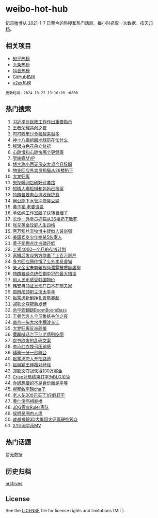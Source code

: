 # weibo-hot-hub

记录[微博](https://www.weibo.com)从 2021-1-7 日至今的热搜和热门话题。每小时抓取一次数据，按天[归档](archives)。

## 相关项目

- [知乎热榜](https://github.com/lonnyzhang423/zhihu-hot-hub)
- [头条热榜](https://github.com/lonnyzhang423/toutiao-hot-hub)
- [抖音热榜](https://github.com/lonnyzhang423/douyin-hot-hub)
- [GitHub热榜](https://github.com/lonnyzhang423/github-hot-hub)
- [v2ex热榜](https://github.com/lonnyzhang423/v2ex-hot-hub)


`更新时间：2024-10-27 19:10:20 +0800`

## 热门搜索

1. [习近平对民政工作作出重要指示](https://m.weibo.cn/search?containerid=100103type%3D1%26t%3D10%26q%3D%23%E4%B9%A0%E8%BF%91%E5%B9%B3%E5%AF%B9%E6%B0%91%E6%94%BF%E5%B7%A5%E4%BD%9C%E4%BD%9C%E5%87%BA%E9%87%8D%E8%A6%81%E6%8C%87%E7%A4%BA%23&stream_entry_id=51&isnewpage=1&extparam=seat%3D1%26pos%3D0%26cate%3D10103%26q%3D%2523%25E4%25B9%25A0%25E8%25BF%2591%25E5%25B9%25B3%25E5%25AF%25B9%25E6%25B0%2591%25E6%2594%25BF%25E5%25B7%25A5%25E4%25BD%259C%25E4%25BD%259C%25E5%2587%25BA%25E9%2587%258D%25E8%25A6%2581%25E6%258C%2587%25E7%25A4%25BA%2523%26dgr%3D0%26filter_type%3Drealtimehot%26stream_entry_id%3D51%26c_type%3D51%26display_time%3D1730027419%26pre_seqid%3D17300274197760217845745)
1. [王者荣耀共创之夜](https://m.weibo.cn/search?containerid=100103type%3D1%26t%3D10%26q%3D%E7%8E%8B%E8%80%85%E8%8D%A3%E8%80%80%E5%85%B1%E5%88%9B%E4%B9%8B%E5%A4%9C&stream_entry_id=31&isnewpage=1&extparam=seat%3D1%26pos%3D0%26cate%3D5001%26stream_entry_id%3D31%26q%3D%25E7%258E%258B%25E8%2580%2585%25E8%258D%25A3%25E8%2580%2580%25E5%2585%25B1%25E5%2588%259B%25E4%25B9%258B%25E5%25A4%259C%26dgr%3D0%26lcate%3D5001%26flag%3D0%26band_rank%3D1%26filter_type%3Drealtimehot%26realpos%3D1%26c_type%3D31%26display_time%3D1730027419%26pre_seqid%3D17300274197760217845745)
1. [可可西里讨食狼越来越多](https://m.weibo.cn/search?containerid=100103type%3D1%26t%3D10%26q%3D%23%E5%8F%AF%E5%8F%AF%E8%A5%BF%E9%87%8C%E8%AE%A8%E9%A3%9F%E7%8B%BC%E8%B6%8A%E6%9D%A5%E8%B6%8A%E5%A4%9A%23&stream_entry_id=31&isnewpage=1&extparam=seat%3D1%26pos%3D1%26cate%3D5001%26stream_entry_id%3D31%26q%3D%2523%25E5%258F%25AF%25E5%258F%25AF%25E8%25A5%25BF%25E9%2587%258C%25E8%25AE%25A8%25E9%25A3%259F%25E7%258B%25BC%25E8%25B6%258A%25E6%259D%25A5%25E8%25B6%258A%25E5%25A4%259A%2523%26dgr%3D0%26lcate%3D5001%26flag%3D0%26band_rank%3D2%26filter_type%3Drealtimehot%26realpos%3D2%26c_type%3D31%26display_time%3D1730027419%26pre_seqid%3D17300274197760217845745)
1. [神十八乘组回地球前在忙什么](https://m.weibo.cn/search?containerid=100103type%3D1%26t%3D10%26q%3D%23%E7%A5%9E%E5%8D%81%E5%85%AB%E4%B9%98%E7%BB%84%E5%9B%9E%E5%9C%B0%E7%90%83%E5%89%8D%E5%9C%A8%E5%BF%99%E4%BB%80%E4%B9%88%23&stream_entry_id=31&isnewpage=1&extparam=seat%3D1%26pos%3D2%26cate%3D5001%26stream_entry_id%3D31%26q%3D%2523%25E7%25A5%259E%25E5%258D%2581%25E5%2585%25AB%25E4%25B9%2598%25E7%25BB%2584%25E5%259B%259E%25E5%259C%25B0%25E7%2590%2583%25E5%2589%258D%25E5%259C%25A8%25E5%25BF%2599%25E4%25BB%2580%25E4%25B9%2588%2523%26dgr%3D0%26lcate%3D5001%26flag%3D0%26band_rank%3D3%26filter_type%3Drealtimehot%26realpos%3D3%26c_type%3D31%26display_time%3D1730027419%26pre_seqid%3D17300274197760217845745)
1. [程潇白色花朵立体裙](https://m.weibo.cn/search?containerid=100103type%3D1%26t%3D10%26q%3D%23%E7%A8%8B%E6%BD%87%E7%99%BD%E8%89%B2%E8%8A%B1%E6%9C%B5%E7%AB%8B%E4%BD%93%E8%A3%99%23&stream_entry_id=31&isnewpage=1&extparam=seat%3D1%26pos%3D3%26cate%3D5001%26stream_entry_id%3D31%26q%3D%2523%25E7%25A8%258B%25E6%25BD%2587%25E7%2599%25BD%25E8%2589%25B2%25E8%258A%25B1%25E6%259C%25B5%25E7%25AB%258B%25E4%25BD%2593%25E8%25A3%2599%2523%26dgr%3D0%26lcate%3D5001%26flag%3D1%26band_rank%3D4%26filter_type%3Drealtimehot%26realpos%3D4%26c_type%3D31%26display_time%3D1730027419%26pre_seqid%3D17300274197760217845745)
1. [心跳慢和心跳快哪个更健康](https://m.weibo.cn/search?containerid=100103type%3D1%26t%3D10%26q%3D%23%E5%BF%83%E8%B7%B3%E6%85%A2%E5%92%8C%E5%BF%83%E8%B7%B3%E5%BF%AB%E5%93%AA%E4%B8%AA%E6%9B%B4%E5%81%A5%E5%BA%B7%23&stream_entry_id=31&isnewpage=1&extparam=seat%3D1%26pos%3D4%26cate%3D5001%26stream_entry_id%3D31%26q%3D%2523%25E5%25BF%2583%25E8%25B7%25B3%25E6%2585%25A2%25E5%2592%258C%25E5%25BF%2583%25E8%25B7%25B3%25E5%25BF%25AB%25E5%2593%25AA%25E4%25B8%25AA%25E6%259B%25B4%25E5%2581%25A5%25E5%25BA%25B7%2523%26dgr%3D0%26lcate%3D5001%26flag%3D1%26band_rank%3D5%26filter_type%3Drealtimehot%26realpos%3D5%26c_type%3D31%26display_time%3D1730027419%26pre_seqid%3D17300274197760217845745)
1. [贺峻霖MVP](https://m.weibo.cn/search?containerid=100103type%3D1%26t%3D10%26q%3D%23%E8%B4%BA%E5%B3%BB%E9%9C%96MVP%23&stream_entry_id=31&isnewpage=1&extparam=seat%3D1%26pos%3D5%26cate%3D5001%26stream_entry_id%3D31%26q%3D%2523%25E8%25B4%25BA%25E5%25B3%25BB%25E9%259C%2596MVP%2523%26dgr%3D0%26lcate%3D5001%26flag%3D1%26band_rank%3D6%26filter_type%3Drealtimehot%26realpos%3D6%26c_type%3D31%26display_time%3D1730027419%26pre_seqid%3D17300274197760217845745)
1. [博主称小西天保安大叔今日辞职](https://m.weibo.cn/search?containerid=100103type%3D1%26t%3D10%26q%3D%23%E5%8D%9A%E4%B8%BB%E7%A7%B0%E5%B0%8F%E8%A5%BF%E5%A4%A9%E4%BF%9D%E5%AE%89%E5%A4%A7%E5%8F%94%E4%BB%8A%E6%97%A5%E8%BE%9E%E8%81%8C%23&stream_entry_id=31&isnewpage=1&extparam=seat%3D1%26pos%3D6%26cate%3D5001%26stream_entry_id%3D31%26q%3D%2523%25E5%258D%259A%25E4%25B8%25BB%25E7%25A7%25B0%25E5%25B0%258F%25E8%25A5%25BF%25E5%25A4%25A9%25E4%25BF%259D%25E5%25AE%2589%25E5%25A4%25A7%25E5%258F%2594%25E4%25BB%258A%25E6%2597%25A5%25E8%25BE%259E%25E8%2581%258C%2523%26dgr%3D0%26lcate%3D5001%26flag%3D0%26band_rank%3D7%26filter_type%3Drealtimehot%26realpos%3D7%26c_type%3D31%26display_time%3D1730027419%26pre_seqid%3D17300274197760217845745)
1. [物业回应外卖员抓猫从26楼扔下](https://m.weibo.cn/search?containerid=100103type%3D1%26t%3D10%26q%3D%23%E7%89%A9%E4%B8%9A%E5%9B%9E%E5%BA%94%E5%A4%96%E5%8D%96%E5%91%98%E6%8A%93%E7%8C%AB%E4%BB%8E26%E6%A5%BC%E6%89%94%E4%B8%8B%23&stream_entry_id=31&isnewpage=1&extparam=seat%3D1%26pos%3D7%26cate%3D5001%26stream_entry_id%3D31%26q%3D%2523%25E7%2589%25A9%25E4%25B8%259A%25E5%259B%259E%25E5%25BA%2594%25E5%25A4%2596%25E5%258D%2596%25E5%2591%2598%25E6%258A%2593%25E7%258C%25AB%25E4%25BB%258E26%25E6%25A5%25BC%25E6%2589%2594%25E4%25B8%258B%2523%26dgr%3D0%26lcate%3D5001%26flag%3D1%26band_rank%3D8%26filter_type%3Drealtimehot%26realpos%3D8%26c_type%3D31%26display_time%3D1730027419%26pre_seqid%3D17300274197760217845745)
1. [大梦归离](https://m.weibo.cn/search?containerid=100103type%3D1%26t%3D10%26q%3D%E5%A4%A7%E6%A2%A6%E5%BD%92%E7%A6%BB&stream_entry_id=31&isnewpage=1&extparam=seat%3D1%26pos%3D8%26cate%3D5001%26stream_entry_id%3D31%26q%3D%25E5%25A4%25A7%25E6%25A2%25A6%25E5%25BD%2592%25E7%25A6%25BB%26dgr%3D0%26lcate%3D5001%26flag%3D1%26band_rank%3D9%26filter_type%3Drealtimehot%26realpos%3D9%26c_type%3D31%26display_time%3D1730027419%26pre_seqid%3D17300274197760217845745)
1. [央视曝网店刷好评套路](https://m.weibo.cn/search?containerid=100103type%3D1%26t%3D10%26q%3D%23%E5%A4%AE%E8%A7%86%E6%9B%9D%E7%BD%91%E5%BA%97%E5%88%B7%E5%A5%BD%E8%AF%84%E5%A5%97%E8%B7%AF%23&stream_entry_id=31&isnewpage=1&extparam=seat%3D1%26pos%3D9%26cate%3D5001%26stream_entry_id%3D31%26q%3D%2523%25E5%25A4%25AE%25E8%25A7%2586%25E6%259B%259D%25E7%25BD%2591%25E5%25BA%2597%25E5%2588%25B7%25E5%25A5%25BD%25E8%25AF%2584%25E5%25A5%2597%25E8%25B7%25AF%2523%26dgr%3D0%26lcate%3D5001%26flag%3D1%26band_rank%3D10%26filter_type%3Drealtimehot%26realpos%3D10%26c_type%3D31%26display_time%3D1730027419%26pre_seqid%3D17300274197760217845745)
1. [知情人曝柜姐和妈妈已报案](https://m.weibo.cn/search?containerid=100103type%3D1%26t%3D10%26q%3D%23%E7%9F%A5%E6%83%85%E4%BA%BA%E6%9B%9D%E6%9F%9C%E5%A7%90%E5%92%8C%E5%A6%88%E5%A6%88%E5%B7%B2%E6%8A%A5%E6%A1%88%23&stream_entry_id=31&isnewpage=1&extparam=seat%3D1%26pos%3D10%26cate%3D5001%26stream_entry_id%3D31%26q%3D%2523%25E7%259F%25A5%25E6%2583%2585%25E4%25BA%25BA%25E6%259B%259D%25E6%259F%259C%25E5%25A7%2590%25E5%2592%258C%25E5%25A6%2588%25E5%25A6%2588%25E5%25B7%25B2%25E6%258A%25A5%25E6%25A1%2588%2523%26dgr%3D0%26lcate%3D5001%26flag%3D1%26band_rank%3D11%26filter_type%3Drealtimehot%26realpos%3D11%26c_type%3D31%26display_time%3D1730027419%26pre_seqid%3D17300274197760217845745)
1. [特朗普要向台湾收保护费](https://m.weibo.cn/search?containerid=100103type%3D1%26t%3D10%26q%3D%23%E7%89%B9%E6%9C%97%E6%99%AE%E8%A6%81%E5%90%91%E5%8F%B0%E6%B9%BE%E6%94%B6%E4%BF%9D%E6%8A%A4%E8%B4%B9%23&stream_entry_id=31&isnewpage=1&extparam=seat%3D1%26pos%3D11%26cate%3D5001%26stream_entry_id%3D31%26q%3D%2523%25E7%2589%25B9%25E6%259C%2597%25E6%2599%25AE%25E8%25A6%2581%25E5%2590%2591%25E5%258F%25B0%25E6%25B9%25BE%25E6%2594%25B6%25E4%25BF%259D%25E6%258A%25A4%25E8%25B4%25B9%2523%26dgr%3D0%26lcate%3D5001%26flag%3D1%26band_rank%3D12%26filter_type%3Drealtimehot%26realpos%3D12%26c_type%3D31%26display_time%3D1730027419%26pre_seqid%3D17300274197760217845745)
1. [用公厕下水管冲洗臭豆腐](https://m.weibo.cn/search?containerid=100103type%3D1%26t%3D10%26q%3D%23%E7%94%A8%E5%85%AC%E5%8E%95%E4%B8%8B%E6%B0%B4%E7%AE%A1%E5%86%B2%E6%B4%97%E8%87%AD%E8%B1%86%E8%85%90%23&stream_entry_id=31&isnewpage=1&extparam=seat%3D1%26pos%3D12%26cate%3D5001%26stream_entry_id%3D31%26q%3D%2523%25E7%2594%25A8%25E5%2585%25AC%25E5%258E%2595%25E4%25B8%258B%25E6%25B0%25B4%25E7%25AE%25A1%25E5%2586%25B2%25E6%25B4%2597%25E8%2587%25AD%25E8%25B1%2586%25E8%2585%2590%2523%26dgr%3D0%26lcate%3D5001%26flag%3D1%26band_rank%3D13%26filter_type%3Drealtimehot%26realpos%3D13%26c_type%3D31%26display_time%3D1730027419%26pre_seqid%3D17300274197760217845745)
1. [黄子韬 老婆请说](https://m.weibo.cn/search?containerid=100103type%3D1%26t%3D10%26q%3D%E9%BB%84%E5%AD%90%E9%9F%AC+%E8%80%81%E5%A9%86%E8%AF%B7%E8%AF%B4&stream_entry_id=31&isnewpage=1&extparam=seat%3D1%26pos%3D13%26cate%3D5001%26stream_entry_id%3D31%26q%3D%25E9%25BB%2584%25E5%25AD%2590%25E9%259F%25AC%2520%25E8%2580%2581%25E5%25A9%2586%25E8%25AF%25B7%25E8%25AF%25B4%26dgr%3D0%26lcate%3D5001%26flag%3D1%26band_rank%3D14%26filter_type%3Drealtimehot%26realpos%3D14%26c_type%3D31%26display_time%3D1730027419%26pre_seqid%3D17300274197760217845745)
1. [单依纯工作室脑子快转冒烟了](https://m.weibo.cn/search?containerid=100103type%3D1%26t%3D10%26q%3D%23%E5%8D%95%E4%BE%9D%E7%BA%AF%E5%B7%A5%E4%BD%9C%E5%AE%A4%E8%84%91%E5%AD%90%E5%BF%AB%E8%BD%AC%E5%86%92%E7%83%9F%E4%BA%86%23&stream_entry_id=31&isnewpage=1&extparam=seat%3D1%26pos%3D14%26cate%3D5001%26stream_entry_id%3D31%26q%3D%2523%25E5%258D%2595%25E4%25BE%259D%25E7%25BA%25AF%25E5%25B7%25A5%25E4%25BD%259C%25E5%25AE%25A4%25E8%2584%2591%25E5%25AD%2590%25E5%25BF%25AB%25E8%25BD%25AC%25E5%2586%2592%25E7%2583%259F%25E4%25BA%2586%2523%26dgr%3D0%26lcate%3D5001%26flag%3D2%26band_rank%3D15%26filter_type%3Drealtimehot%26realpos%3D15%26c_type%3D31%26display_time%3D1730027419%26pre_seqid%3D17300274197760217845745)
1. [长沙一外卖员抓猫从26楼扔下致死](https://m.weibo.cn/search?containerid=100103type%3D1%26t%3D10%26q%3D%23%E9%95%BF%E6%B2%99%E4%B8%80%E5%A4%96%E5%8D%96%E5%91%98%E6%8A%93%E7%8C%AB%E4%BB%8E26%E6%A5%BC%E6%89%94%E4%B8%8B%E8%87%B4%E6%AD%BB%23&stream_entry_id=31&isnewpage=1&extparam=seat%3D1%26pos%3D15%26cate%3D5001%26stream_entry_id%3D31%26q%3D%2523%25E9%2595%25BF%25E6%25B2%2599%25E4%25B8%2580%25E5%25A4%2596%25E5%258D%2596%25E5%2591%2598%25E6%258A%2593%25E7%258C%25AB%25E4%25BB%258E26%25E6%25A5%25BC%25E6%2589%2594%25E4%25B8%258B%25E8%2587%25B4%25E6%25AD%25BB%2523%26dgr%3D0%26lcate%3D5001%26flag%3D0%26band_rank%3D16%26filter_type%3Drealtimehot%26realpos%3D16%26c_type%3D31%26display_time%3D1730027419%26pre_seqid%3D17300274197760217845745)
1. [张元英金玟庭人生四格](https://m.weibo.cn/search?containerid=100103type%3D1%26t%3D10%26q%3D%23%E5%BC%A0%E5%85%83%E8%8B%B1%E9%87%91%E7%8E%9F%E5%BA%AD%E4%BA%BA%E7%94%9F%E5%9B%9B%E6%A0%BC%23&stream_entry_id=31&isnewpage=1&extparam=seat%3D1%26pos%3D16%26cate%3D5001%26stream_entry_id%3D31%26q%3D%2523%25E5%25BC%25A0%25E5%2585%2583%25E8%258B%25B1%25E9%2587%2591%25E7%258E%259F%25E5%25BA%25AD%25E4%25BA%25BA%25E7%2594%259F%25E5%259B%259B%25E6%25A0%25BC%2523%26dgr%3D0%26lcate%3D5001%26flag%3D1%26band_rank%3D17%26filter_type%3Drealtimehot%26realpos%3D17%26c_type%3D31%26display_time%3D1730027419%26pre_seqid%3D17300274197760217845745)
1. [百万粉丝宠物博主疑似人设崩塌](https://m.weibo.cn/search?containerid=100103type%3D1%26t%3D10%26q%3D%23%E7%99%BE%E4%B8%87%E7%B2%89%E4%B8%9D%E5%AE%A0%E7%89%A9%E5%8D%9A%E4%B8%BB%E7%96%91%E4%BC%BC%E4%BA%BA%E8%AE%BE%E5%B4%A9%E5%A1%8C%23&stream_entry_id=31&isnewpage=1&extparam=seat%3D1%26pos%3D17%26cate%3D5001%26stream_entry_id%3D31%26q%3D%2523%25E7%2599%25BE%25E4%25B8%2587%25E7%25B2%2589%25E4%25B8%259D%25E5%25AE%25A0%25E7%2589%25A9%25E5%258D%259A%25E4%25B8%25BB%25E7%2596%2591%25E4%25BC%25BC%25E4%25BA%25BA%25E8%25AE%25BE%25E5%25B4%25A9%25E5%25A1%258C%2523%26dgr%3D0%26lcate%3D5001%26flag%3D1%26band_rank%3D18%26filter_type%3Drealtimehot%26realpos%3D18%26c_type%3D31%26display_time%3D1730027419%26pre_seqid%3D17300274197760217845745)
1. [美国15岁少年枪杀5名家人](https://m.weibo.cn/search?containerid=100103type%3D1%26t%3D10%26q%3D%23%E7%BE%8E%E5%9B%BD15%E5%B2%81%E5%B0%91%E5%B9%B4%E6%9E%AA%E6%9D%805%E5%90%8D%E5%AE%B6%E4%BA%BA%23&stream_entry_id=31&isnewpage=1&extparam=seat%3D1%26pos%3D18%26cate%3D5001%26stream_entry_id%3D31%26q%3D%2523%25E7%25BE%258E%25E5%259B%25BD15%25E5%25B2%2581%25E5%25B0%2591%25E5%25B9%25B4%25E6%259E%25AA%25E6%259D%25805%25E5%2590%258D%25E5%25AE%25B6%25E4%25BA%25BA%2523%26dgr%3D0%26lcate%3D5001%26flag%3D1%26band_rank%3D19%26filter_type%3Drealtimehot%26realpos%3D19%26c_type%3D31%26display_time%3D1730027419%26pre_seqid%3D17300274197760217845745)
1. [黄子韬燃点比白磷还低](https://m.weibo.cn/search?containerid=100103type%3D1%26t%3D10%26q%3D%E9%BB%84%E5%AD%90%E9%9F%AC%E7%87%83%E7%82%B9%E6%AF%94%E7%99%BD%E7%A3%B7%E8%BF%98%E4%BD%8E&stream_entry_id=31&isnewpage=1&extparam=seat%3D1%26pos%3D19%26cate%3D5001%26stream_entry_id%3D31%26q%3D%25E9%25BB%2584%25E5%25AD%2590%25E9%259F%25AC%25E7%2587%2583%25E7%2582%25B9%25E6%25AF%2594%25E7%2599%25BD%25E7%25A3%25B7%25E8%25BF%2598%25E4%25BD%258E%26dgr%3D0%26lcate%3D5001%26flag%3D1%26band_rank%3D20%26filter_type%3Drealtimehot%26realpos%3D20%26c_type%3D31%26display_time%3D1730027419%26pre_seqid%3D17300274197760217845745)
1. [工资4000一个月的存钱计划](https://m.weibo.cn/search?containerid=100103type%3D1%26t%3D10%26q%3D%E5%B7%A5%E8%B5%844000%E4%B8%80%E4%B8%AA%E6%9C%88%E7%9A%84%E5%AD%98%E9%92%B1%E8%AE%A1%E5%88%92&stream_entry_id=31&isnewpage=1&extparam=seat%3D1%26pos%3D20%26cate%3D5001%26stream_entry_id%3D31%26q%3D%25E5%25B7%25A5%25E8%25B5%25844000%25E4%25B8%2580%25E4%25B8%25AA%25E6%259C%2588%25E7%259A%2584%25E5%25AD%2598%25E9%2592%25B1%25E8%25AE%25A1%25E5%2588%2592%26dgr%3D0%26lcate%3D5001%26flag%3D2%26band_rank%3D21%26filter_type%3Drealtimehot%26realpos%3D21%26c_type%3D31%26display_time%3D1730027419%26pre_seqid%3D17300274197760217845745)
1. [离婚后发现男方隐匿了上百万房产](https://m.weibo.cn/search?containerid=100103type%3D1%26t%3D10%26q%3D%23%E7%A6%BB%E5%A9%9A%E5%90%8E%E5%8F%91%E7%8E%B0%E7%94%B7%E6%96%B9%E9%9A%90%E5%8C%BF%E4%BA%86%E4%B8%8A%E7%99%BE%E4%B8%87%E6%88%BF%E4%BA%A7%23&stream_entry_id=31&isnewpage=1&extparam=seat%3D1%26pos%3D21%26cate%3D5001%26stream_entry_id%3D31%26q%3D%2523%25E7%25A6%25BB%25E5%25A9%259A%25E5%2590%258E%25E5%258F%2591%25E7%258E%25B0%25E7%2594%25B7%25E6%2596%25B9%25E9%259A%2590%25E5%258C%25BF%25E4%25BA%2586%25E4%25B8%258A%25E7%2599%25BE%25E4%25B8%2587%25E6%2588%25BF%25E4%25BA%25A7%2523%26dgr%3D0%26lcate%3D5001%26flag%3D0%26band_rank%3D22%26filter_type%3Drealtimehot%26realpos%3D22%26c_type%3D31%26display_time%3D1730027419%26pre_seqid%3D17300274197760217845745)
1. [多方回应网传饿了么外卖员虐猫](https://m.weibo.cn/search?containerid=100103type%3D1%26t%3D10%26q%3D%23%E5%A4%9A%E6%96%B9%E5%9B%9E%E5%BA%94%E7%BD%91%E4%BC%A0%E9%A5%BF%E4%BA%86%E4%B9%88%E5%A4%96%E5%8D%96%E5%91%98%E8%99%90%E7%8C%AB%23&stream_entry_id=31&isnewpage=1&extparam=seat%3D1%26pos%3D22%26cate%3D5001%26stream_entry_id%3D31%26q%3D%2523%25E5%25A4%259A%25E6%2596%25B9%25E5%259B%259E%25E5%25BA%2594%25E7%25BD%2591%25E4%25BC%25A0%25E9%25A5%25BF%25E4%25BA%2586%25E4%25B9%2588%25E5%25A4%2596%25E5%258D%2596%25E5%2591%2598%25E8%2599%2590%25E7%258C%25AB%2523%26dgr%3D0%26lcate%3D5001%26flag%3D0%26band_rank%3D23%26filter_type%3Drealtimehot%26realpos%3D23%26c_type%3D31%26display_time%3D1730027419%26pre_seqid%3D17300274197760217845745)
1. [柴犬金宝未剪辑视频泄露被质疑虐狗](https://m.weibo.cn/search?containerid=100103type%3D1%26t%3D10%26q%3D%23%E6%9F%B4%E7%8A%AC%E9%87%91%E5%AE%9D%E6%9C%AA%E5%89%AA%E8%BE%91%E8%A7%86%E9%A2%91%E6%B3%84%E9%9C%B2%E8%A2%AB%E8%B4%A8%E7%96%91%E8%99%90%E7%8B%97%23&stream_entry_id=31&isnewpage=1&extparam=seat%3D1%26pos%3D23%26cate%3D5001%26stream_entry_id%3D31%26q%3D%2523%25E6%259F%25B4%25E7%258A%25AC%25E9%2587%2591%25E5%25AE%259D%25E6%259C%25AA%25E5%2589%25AA%25E8%25BE%2591%25E8%25A7%2586%25E9%25A2%2591%25E6%25B3%2584%25E9%259C%25B2%25E8%25A2%25AB%25E8%25B4%25A8%25E7%2596%2591%25E8%2599%2590%25E7%258B%2597%2523%26dgr%3D0%26lcate%3D5001%26flag%3D0%26band_rank%3D24%26filter_type%3Drealtimehot%26realpos%3D24%26c_type%3D31%26display_time%3D1730027419%26pre_seqid%3D17300274197760217845745)
1. [特朗普谈总统任期中犯的最大错误](https://m.weibo.cn/search?containerid=100103type%3D1%26t%3D10%26q%3D%23%E7%89%B9%E6%9C%97%E6%99%AE%E8%B0%88%E6%80%BB%E7%BB%9F%E4%BB%BB%E6%9C%9F%E4%B8%AD%E7%8A%AF%E7%9A%84%E6%9C%80%E5%A4%A7%E9%94%99%E8%AF%AF%23&stream_entry_id=31&isnewpage=1&extparam=seat%3D1%26pos%3D24%26cate%3D5001%26stream_entry_id%3D31%26q%3D%2523%25E7%2589%25B9%25E6%259C%2597%25E6%2599%25AE%25E8%25B0%2588%25E6%2580%25BB%25E7%25BB%259F%25E4%25BB%25BB%25E6%259C%259F%25E4%25B8%25AD%25E7%258A%25AF%25E7%259A%2584%25E6%259C%2580%25E5%25A4%25A7%25E9%2594%2599%25E8%25AF%25AF%2523%26dgr%3D0%26lcate%3D5001%26flag%3D0%26band_rank%3D25%26filter_type%3Drealtimehot%26realpos%3D25%26c_type%3D31%26display_time%3D1730027419%26pre_seqid%3D17300274197760217845745)
1. [用人民币感受韩国物价](https://m.weibo.cn/search?containerid=100103type%3D1%26t%3D10%26q%3D%E7%94%A8%E4%BA%BA%E6%B0%91%E5%B8%81%E6%84%9F%E5%8F%97%E9%9F%A9%E5%9B%BD%E7%89%A9%E4%BB%B7&stream_entry_id=31&isnewpage=1&extparam=seat%3D1%26pos%3D25%26cate%3D5001%26stream_entry_id%3D31%26q%3D%25E7%2594%25A8%25E4%25BA%25BA%25E6%25B0%2591%25E5%25B8%2581%25E6%2584%259F%25E5%258F%2597%25E9%259F%25A9%25E5%259B%25BD%25E7%2589%25A9%25E4%25BB%25B7%26dgr%3D0%26lcate%3D5001%26flag%3D0%26band_rank%3D26%26filter_type%3Drealtimehot%26realpos%3D26%26c_type%3D31%26display_time%3D1730027419%26pre_seqid%3D17300274197760217845745)
1. [韩安冉领证发现户口本在前夫家](https://m.weibo.cn/search?containerid=100103type%3D1%26t%3D10%26q%3D%23%E9%9F%A9%E5%AE%89%E5%86%89%E9%A2%86%E8%AF%81%E5%8F%91%E7%8E%B0%E6%88%B7%E5%8F%A3%E6%9C%AC%E5%9C%A8%E5%89%8D%E5%A4%AB%E5%AE%B6%23&stream_entry_id=31&isnewpage=1&extparam=seat%3D1%26pos%3D26%26cate%3D5001%26stream_entry_id%3D31%26q%3D%2523%25E9%259F%25A9%25E5%25AE%2589%25E5%2586%2589%25E9%25A2%2586%25E8%25AF%2581%25E5%258F%2591%25E7%258E%25B0%25E6%2588%25B7%25E5%258F%25A3%25E6%259C%25AC%25E5%259C%25A8%25E5%2589%258D%25E5%25A4%25AB%25E5%25AE%25B6%2523%26dgr%3D0%26lcate%3D5001%26flag%3D0%26band_rank%3D27%26filter_type%3Drealtimehot%26realpos%3D27%26c_type%3D31%26display_time%3D1730027419%26pre_seqid%3D17300274197760217845745)
1. [周雨彤领衔主演太平年](https://m.weibo.cn/search?containerid=100103type%3D1%26t%3D10%26q%3D%23%E5%91%A8%E9%9B%A8%E5%BD%A4%E9%A2%86%E8%A1%94%E4%B8%BB%E6%BC%94%E5%A4%AA%E5%B9%B3%E5%B9%B4%23&stream_entry_id=31&isnewpage=1&extparam=seat%3D1%26pos%3D27%26cate%3D5001%26stream_entry_id%3D31%26q%3D%2523%25E5%2591%25A8%25E9%259B%25A8%25E5%25BD%25A4%25E9%25A2%2586%25E8%25A1%2594%25E4%25B8%25BB%25E6%25BC%2594%25E5%25A4%25AA%25E5%25B9%25B3%25E5%25B9%25B4%2523%26dgr%3D0%26lcate%3D5001%26flag%3D0%26band_rank%3D28%26filter_type%3Drealtimehot%26realpos%3D28%26c_type%3D31%26display_time%3D1730027419%26pre_seqid%3D17300274197760217845745)
1. [赵露思新剧挣扎青筋暴起](https://m.weibo.cn/search?containerid=100103type%3D1%26t%3D10%26q%3D%E8%B5%B5%E9%9C%B2%E6%80%9D%E6%96%B0%E5%89%A7%E6%8C%A3%E6%89%8E%E9%9D%92%E7%AD%8B%E6%9A%B4%E8%B5%B7&stream_entry_id=31&isnewpage=1&extparam=seat%3D1%26pos%3D28%26cate%3D5001%26stream_entry_id%3D31%26q%3D%25E8%25B5%25B5%25E9%259C%25B2%25E6%2580%259D%25E6%2596%25B0%25E5%2589%25A7%25E6%258C%25A3%25E6%2589%258E%25E9%259D%2592%25E7%25AD%258B%25E6%259A%25B4%25E8%25B5%25B7%26dgr%3D0%26lcate%3D5001%26flag%3D1%26band_rank%3D29%26filter_type%3Drealtimehot%26realpos%3D29%26c_type%3D31%26display_time%3D1730027419%26pre_seqid%3D17300274197760217845745)
1. [郑钦文夺冠后发博](https://m.weibo.cn/search?containerid=100103type%3D1%26t%3D10%26q%3D%23%E9%83%91%E9%92%A6%E6%96%87%E5%A4%BA%E5%86%A0%E5%90%8E%E5%8F%91%E5%8D%9A%23&stream_entry_id=31&isnewpage=1&extparam=seat%3D1%26pos%3D29%26cate%3D5001%26stream_entry_id%3D31%26q%3D%2523%25E9%2583%2591%25E9%2592%25A6%25E6%2596%2587%25E5%25A4%25BA%25E5%2586%25A0%25E5%2590%258E%25E5%258F%2591%25E5%258D%259A%2523%26dgr%3D0%26lcate%3D5001%26flag%3D0%26band_rank%3D30%26filter_type%3Drealtimehot%26realpos%3D30%26c_type%3D31%26display_time%3D1730027419%26pre_seqid%3D17300274197760217845745)
1. [余宇涵翻跳BoomBoomBass](https://m.weibo.cn/search?containerid=100103type%3D1%26t%3D10%26q%3D%23%E4%BD%99%E5%AE%87%E6%B6%B5%E7%BF%BB%E8%B7%B3BoomBoomBass%23&stream_entry_id=31&isnewpage=1&extparam=seat%3D1%26pos%3D30%26cate%3D5001%26stream_entry_id%3D31%26q%3D%2523%25E4%25BD%2599%25E5%25AE%2587%25E6%25B6%25B5%25E7%25BF%25BB%25E8%25B7%25B3BoomBoomBass%2523%26dgr%3D0%26lcate%3D5001%26flag%3D1%26band_rank%3D31%26filter_type%3Drealtimehot%26realpos%3D31%26c_type%3D31%26display_time%3D1730027419%26pre_seqid%3D17300274197760217845745)
1. [王者代言人全员集结共创之夜](https://m.weibo.cn/search?containerid=100103type%3D1%26t%3D10%26q%3D%23%E7%8E%8B%E8%80%85%E4%BB%A3%E8%A8%80%E4%BA%BA%E5%85%A8%E5%91%98%E9%9B%86%E7%BB%93%E5%85%B1%E5%88%9B%E4%B9%8B%E5%A4%9C%23&stream_entry_id=31&isnewpage=1&extparam=seat%3D1%26pos%3D31%26cate%3D5001%26stream_entry_id%3D31%26q%3D%2523%25E7%258E%258B%25E8%2580%2585%25E4%25BB%25A3%25E8%25A8%2580%25E4%25BA%25BA%25E5%2585%25A8%25E5%2591%2598%25E9%259B%2586%25E7%25BB%2593%25E5%2585%25B1%25E5%2588%259B%25E4%25B9%258B%25E5%25A4%259C%2523%26dgr%3D0%26lcate%3D5001%26flag%3D1%26band_rank%3D32%26filter_type%3Drealtimehot%26realpos%3D32%26c_type%3D31%26display_time%3D1730027419%26pre_seqid%3D17300274197760217845745)
1. [南京一头大水牛横渡长江](https://m.weibo.cn/search?containerid=100103type%3D1%26t%3D10%26q%3D%23%E5%8D%97%E4%BA%AC%E4%B8%80%E5%A4%B4%E5%A4%A7%E6%B0%B4%E7%89%9B%E6%A8%AA%E6%B8%A1%E9%95%BF%E6%B1%9F%23&stream_entry_id=31&isnewpage=1&extparam=seat%3D1%26pos%3D32%26cate%3D5001%26stream_entry_id%3D31%26q%3D%2523%25E5%258D%2597%25E4%25BA%25AC%25E4%25B8%2580%25E5%25A4%25B4%25E5%25A4%25A7%25E6%25B0%25B4%25E7%2589%259B%25E6%25A8%25AA%25E6%25B8%25A1%25E9%2595%25BF%25E6%25B1%259F%2523%26dgr%3D0%26lcate%3D5001%26flag%3D0%26band_rank%3D33%26filter_type%3Drealtimehot%26realpos%3D33%26c_type%3D31%26display_time%3D1730027419%26pre_seqid%3D17300274197760217845745)
1. [大梦归离反派颜值](https://m.weibo.cn/search?containerid=100103type%3D1%26t%3D10%26q%3D%E5%A4%A7%E6%A2%A6%E5%BD%92%E7%A6%BB%E5%8F%8D%E6%B4%BE%E9%A2%9C%E5%80%BC&stream_entry_id=31&isnewpage=1&extparam=seat%3D1%26pos%3D33%26cate%3D5001%26stream_entry_id%3D31%26q%3D%25E5%25A4%25A7%25E6%25A2%25A6%25E5%25BD%2592%25E7%25A6%25BB%25E5%258F%258D%25E6%25B4%25BE%25E9%25A2%259C%25E5%2580%25BC%26dgr%3D0%26lcate%3D5001%26flag%3D0%26band_rank%3D34%26filter_type%3Drealtimehot%26realpos%3D34%26c_type%3D31%26display_time%3D1730027419%26pre_seqid%3D17300274197760217845745)
1. [黄磊喊话台下何老师别吃啊](https://m.weibo.cn/search?containerid=100103type%3D1%26t%3D10%26q%3D%23%E9%BB%84%E7%A3%8A%E5%96%8A%E8%AF%9D%E5%8F%B0%E4%B8%8B%E4%BD%95%E8%80%81%E5%B8%88%E5%88%AB%E5%90%83%E5%95%8A%23&stream_entry_id=31&isnewpage=1&extparam=seat%3D1%26pos%3D34%26cate%3D5001%26stream_entry_id%3D31%26q%3D%2523%25E9%25BB%2584%25E7%25A3%258A%25E5%2596%258A%25E8%25AF%259D%25E5%258F%25B0%25E4%25B8%258B%25E4%25BD%2595%25E8%2580%2581%25E5%25B8%2588%25E5%2588%25AB%25E5%2590%2583%25E5%2595%258A%2523%26dgr%3D0%26lcate%3D5001%26flag%3D1%26band_rank%3D35%26filter_type%3Drealtimehot%26realpos%3D35%26c_type%3D31%26display_time%3D1730027419%26pre_seqid%3D17300274197760217845745)
1. [虞书欣发的乱码文案](https://m.weibo.cn/search?containerid=100103type%3D1%26t%3D10%26q%3D%23%E8%99%9E%E4%B9%A6%E6%AC%A3%E5%8F%91%E7%9A%84%E4%B9%B1%E7%A0%81%E6%96%87%E6%A1%88%23&stream_entry_id=31&isnewpage=1&extparam=seat%3D1%26pos%3D35%26cate%3D5001%26stream_entry_id%3D31%26q%3D%2523%25E8%2599%259E%25E4%25B9%25A6%25E6%25AC%25A3%25E5%258F%2591%25E7%259A%2584%25E4%25B9%25B1%25E7%25A0%2581%25E6%2596%2587%25E6%25A1%2588%2523%26dgr%3D0%26lcate%3D5001%26flag%3D0%26band_rank%3D36%26filter_type%3Drealtimehot%26realpos%3D36%26c_type%3D31%26display_time%3D1730027419%26pre_seqid%3D17300274197760217845745)
1. [李沁红衣挽弓压迫感](https://m.weibo.cn/search?containerid=100103type%3D1%26t%3D10%26q%3D%E6%9D%8E%E6%B2%81%E7%BA%A2%E8%A1%A3%E6%8C%BD%E5%BC%93%E5%8E%8B%E8%BF%AB%E6%84%9F&stream_entry_id=31&isnewpage=1&extparam=seat%3D1%26pos%3D36%26cate%3D5001%26stream_entry_id%3D31%26q%3D%25E6%259D%258E%25E6%25B2%2581%25E7%25BA%25A2%25E8%25A1%25A3%25E6%258C%25BD%25E5%25BC%2593%25E5%258E%258B%25E8%25BF%25AB%25E6%2584%259F%26dgr%3D0%26lcate%3D5001%26flag%3D1%26band_rank%3D37%26filter_type%3Drealtimehot%26realpos%3D37%26c_type%3D31%26display_time%3D1730027419%26pre_seqid%3D17300274197760217845745)
1. [傅菁一分一秒舞台](https://m.weibo.cn/search?containerid=100103type%3D1%26t%3D10%26q%3D%E5%82%85%E8%8F%81%E4%B8%80%E5%88%86%E4%B8%80%E7%A7%92%E8%88%9E%E5%8F%B0&stream_entry_id=31&isnewpage=1&extparam=seat%3D1%26pos%3D37%26cate%3D5001%26stream_entry_id%3D31%26q%3D%25E5%2582%2585%25E8%258F%2581%25E4%25B8%2580%25E5%2588%2586%25E4%25B8%2580%25E7%25A7%2592%25E8%2588%259E%25E5%258F%25B0%26dgr%3D0%26lcate%3D5001%26flag%3D1%26band_rank%3D38%26filter_type%3Drealtimehot%26realpos%3D38%26c_type%3D31%26display_time%3D1730027419%26pre_seqid%3D17300274197760217845745)
1. [赵露思恋人开拍路透](https://m.weibo.cn/search?containerid=100103type%3D1%26t%3D10%26q%3D%23%E8%B5%B5%E9%9C%B2%E6%80%9D%E6%81%8B%E4%BA%BA%E5%BC%80%E6%8B%8D%E8%B7%AF%E9%80%8F%23&stream_entry_id=31&isnewpage=1&extparam=seat%3D1%26pos%3D38%26cate%3D5001%26stream_entry_id%3D31%26q%3D%2523%25E8%25B5%25B5%25E9%259C%25B2%25E6%2580%259D%25E6%2581%258B%25E4%25BA%25BA%25E5%25BC%2580%25E6%258B%258D%25E8%25B7%25AF%25E9%2580%258F%2523%26dgr%3D0%26lcate%3D5001%26flag%3D1%26band_rank%3D39%26filter_type%3Drealtimehot%26realpos%3D39%26c_type%3D31%26display_time%3D1730027419%26pre_seqid%3D17300274197760217845745)
1. [赵丽颖王梓薇对峙戏](https://m.weibo.cn/search?containerid=100103type%3D1%26t%3D10%26q%3D%23%E8%B5%B5%E4%B8%BD%E9%A2%96%E7%8E%8B%E6%A2%93%E8%96%87%E5%AF%B9%E5%B3%99%E6%88%8F%23&stream_entry_id=31&isnewpage=1&extparam=seat%3D1%26pos%3D39%26cate%3D5001%26stream_entry_id%3D31%26q%3D%2523%25E8%25B5%25B5%25E4%25B8%25BD%25E9%25A2%2596%25E7%258E%258B%25E6%25A2%2593%25E8%2596%2587%25E5%25AF%25B9%25E5%25B3%2599%25E6%2588%258F%2523%26dgr%3D0%26lcate%3D5001%26flag%3D1%26band_rank%3D40%26filter_type%3Drealtimehot%26realpos%3D40%26c_type%3D31%26display_time%3D1730027419%26pre_seqid%3D17300274197760217845745)
1. [郑钦文夺冠获得100万奖金](https://m.weibo.cn/search?containerid=100103type%3D1%26t%3D10%26q%3D%23%E9%83%91%E9%92%A6%E6%96%87%E5%A4%BA%E5%86%A0%E8%8E%B7%E5%BE%97100%E4%B8%87%E5%A5%96%E9%87%91%23&stream_entry_id=31&isnewpage=1&extparam=seat%3D1%26pos%3D40%26cate%3D5001%26stream_entry_id%3D31%26q%3D%2523%25E9%2583%2591%25E9%2592%25A6%25E6%2596%2587%25E5%25A4%25BA%25E5%2586%25A0%25E8%258E%25B7%25E5%25BE%2597100%25E4%25B8%2587%25E5%25A5%2596%25E9%2587%2591%2523%26dgr%3D0%26lcate%3D5001%26flag%3D1%26band_rank%3D41%26filter_type%3Drealtimehot%26realpos%3D41%26c_type%3D31%26display_time%3D1730027419%26pre_seqid%3D17300274197760217845745)
1. [Crisp对局结束打字为BLG加油](https://m.weibo.cn/search?containerid=100103type%3D1%26t%3D10%26q%3D%23Crisp%E5%AF%B9%E5%B1%80%E7%BB%93%E6%9D%9F%E6%89%93%E5%AD%97%E4%B8%BABLG%E5%8A%A0%E6%B2%B9%23&stream_entry_id=31&isnewpage=1&extparam=seat%3D1%26pos%3D41%26cate%3D5001%26stream_entry_id%3D31%26q%3D%2523Crisp%25E5%25AF%25B9%25E5%25B1%2580%25E7%25BB%2593%25E6%259D%259F%25E6%2589%2593%25E5%25AD%2597%25E4%25B8%25BABLG%25E5%258A%25A0%25E6%25B2%25B9%2523%26dgr%3D0%26lcate%3D5001%26flag%3D1%26band_rank%3D42%26filter_type%3Drealtimehot%26realpos%3D42%26c_type%3D31%26display_time%3D1730027419%26pre_seqid%3D17300274197760217845745)
1. [乔妍想要的不是身份而是平等](https://m.weibo.cn/search?containerid=100103type%3D1%26t%3D10%26q%3D%E4%B9%94%E5%A6%8D%E6%83%B3%E8%A6%81%E7%9A%84%E4%B8%8D%E6%98%AF%E8%BA%AB%E4%BB%BD%E8%80%8C%E6%98%AF%E5%B9%B3%E7%AD%89&stream_entry_id=31&isnewpage=1&extparam=seat%3D1%26pos%3D42%26cate%3D5001%26stream_entry_id%3D31%26q%3D%25E4%25B9%2594%25E5%25A6%258D%25E6%2583%25B3%25E8%25A6%2581%25E7%259A%2584%25E4%25B8%258D%25E6%2598%25AF%25E8%25BA%25AB%25E4%25BB%25BD%25E8%2580%258C%25E6%2598%25AF%25E5%25B9%25B3%25E7%25AD%2589%26dgr%3D0%26lcate%3D5001%26flag%3D1%26band_rank%3D43%26filter_type%3Drealtimehot%26realpos%3D43%26c_type%3D31%26display_time%3D1730027419%26pre_seqid%3D17300274197760217845745)
1. [柳智敏李瑞cha了](https://m.weibo.cn/search?containerid=100103type%3D1%26t%3D10%26q%3D%23%E6%9F%B3%E6%99%BA%E6%95%8F%E6%9D%8E%E7%91%9Echa%E4%BA%86%23&stream_entry_id=31&isnewpage=1&extparam=seat%3D1%26pos%3D43%26cate%3D5001%26stream_entry_id%3D31%26q%3D%2523%25E6%259F%25B3%25E6%2599%25BA%25E6%2595%258F%25E6%259D%258E%25E7%2591%259Echa%25E4%25BA%2586%2523%26dgr%3D0%26lcate%3D5001%26flag%3D0%26band_rank%3D44%26filter_type%3Drealtimehot%26realpos%3D44%26c_type%3D31%26display_time%3D1730027419%26pre_seqid%3D17300274197760217845745)
1. [老人花300元买了1斤鲜虾干](https://m.weibo.cn/search?containerid=100103type%3D1%26t%3D10%26q%3D%23%E8%80%81%E4%BA%BA%E8%8A%B1300%E5%85%83%E4%B9%B0%E4%BA%861%E6%96%A4%E9%B2%9C%E8%99%BE%E5%B9%B2%23&stream_entry_id=31&isnewpage=1&extparam=seat%3D1%26pos%3D44%26cate%3D5001%26stream_entry_id%3D31%26q%3D%2523%25E8%2580%2581%25E4%25BA%25BA%25E8%258A%25B1300%25E5%2585%2583%25E4%25B9%25B0%25E4%25BA%25861%25E6%2596%25A4%25E9%25B2%259C%25E8%2599%25BE%25E5%25B9%25B2%2523%26dgr%3D0%26lcate%3D5001%26flag%3D0%26band_rank%3D45%26filter_type%3Drealtimehot%26realpos%3D45%26c_type%3D31%26display_time%3D1730027419%26pre_seqid%3D17300274197760217845745)
1. [黄仁俊亮相直播](https://m.weibo.cn/search?containerid=100103type%3D1%26t%3D10%26q%3D%23%E9%BB%84%E4%BB%81%E4%BF%8A%E4%BA%AE%E7%9B%B8%E7%9B%B4%E6%92%AD%23&stream_entry_id=31&isnewpage=1&extparam=seat%3D1%26pos%3D45%26cate%3D5001%26stream_entry_id%3D31%26q%3D%2523%25E9%25BB%2584%25E4%25BB%2581%25E4%25BF%258A%25E4%25BA%25AE%25E7%259B%25B8%25E7%259B%25B4%25E6%2592%25AD%2523%26dgr%3D0%26lcate%3D5001%26flag%3D1%26band_rank%3D46%26filter_type%3Drealtimehot%26realpos%3D46%26c_type%3D31%26display_time%3D1730027419%26pre_seqid%3D17300274197760217845745)
1. [JDG官宣Ruler离队](https://m.weibo.cn/search?containerid=100103type%3D1%26t%3D10%26q%3D%23JDG%E5%AE%98%E5%AE%A3Ruler%E7%A6%BB%E9%98%9F%23&stream_entry_id=31&isnewpage=1&extparam=seat%3D1%26pos%3D46%26cate%3D5001%26stream_entry_id%3D31%26q%3D%2523JDG%25E5%25AE%2598%25E5%25AE%25A3Ruler%25E7%25A6%25BB%25E9%2598%259F%2523%26dgr%3D0%26lcate%3D5001%26flag%3D1%26band_rank%3D47%26filter_type%3Drealtimehot%26realpos%3D47%26c_type%3D31%26display_time%3D1730027419%26pre_seqid%3D17300274197760217845745)
1. [侯明昊圈内人缘](https://m.weibo.cn/search?containerid=100103type%3D1%26t%3D10%26q%3D%E4%BE%AF%E6%98%8E%E6%98%8A%E5%9C%88%E5%86%85%E4%BA%BA%E7%BC%98&stream_entry_id=31&isnewpage=1&extparam=seat%3D1%26pos%3D47%26cate%3D5001%26stream_entry_id%3D31%26q%3D%25E4%25BE%25AF%25E6%2598%258E%25E6%2598%258A%25E5%259C%2588%25E5%2586%2585%25E4%25BA%25BA%25E7%25BC%2598%26dgr%3D0%26lcate%3D5001%26flag%3D0%26band_rank%3D48%26filter_type%3Drealtimehot%26realpos%3D48%26c_type%3D31%26display_time%3D1730027419%26pre_seqid%3D17300274197760217845745)
1. [成都裸眼3D大屏因太逼真硬控观众](https://m.weibo.cn/search?containerid=100103type%3D1%26t%3D10%26q%3D%23%E6%88%90%E9%83%BD%E8%A3%B8%E7%9C%BC3D%E5%A4%A7%E5%B1%8F%E5%9B%A0%E5%A4%AA%E9%80%BC%E7%9C%9F%E7%A1%AC%E6%8E%A7%E8%A7%82%E4%BC%97%23&stream_entry_id=31&isnewpage=1&extparam=seat%3D1%26pos%3D48%26cate%3D5001%26stream_entry_id%3D31%26q%3D%2523%25E6%2588%2590%25E9%2583%25BD%25E8%25A3%25B8%25E7%259C%25BC3D%25E5%25A4%25A7%25E5%25B1%258F%25E5%259B%25A0%25E5%25A4%25AA%25E9%2580%25BC%25E7%259C%259F%25E7%25A1%25AC%25E6%258E%25A7%25E8%25A7%2582%25E4%25BC%2597%2523%26dgr%3D0%26lcate%3D5001%26flag%3D0%26band_rank%3D49%26filter_type%3Drealtimehot%26realpos%3D49%26c_type%3D31%26display_time%3D1730027419%26pre_seqid%3D17300274197760217845745)
1. [XYG流星雨MV](https://m.weibo.cn/search?containerid=100103type%3D1%26t%3D10%26q%3DXYG%E6%B5%81%E6%98%9F%E9%9B%A8MV&stream_entry_id=31&isnewpage=1&extparam=seat%3D1%26pos%3D49%26cate%3D5001%26stream_entry_id%3D31%26q%3DXYG%25E6%25B5%2581%25E6%2598%259F%25E9%259B%25A8MV%26dgr%3D0%26lcate%3D5001%26flag%3D1%26band_rank%3D50%26filter_type%3Drealtimehot%26realpos%3D50%26c_type%3D31%26display_time%3D1730027419%26pre_seqid%3D17300274197760217845745)

## 热门话题

暂无数据

## 历史归档

[archives](archives)

## License

See the [LICENSE](LICENSE) file for license rights and limitations (MIT).
